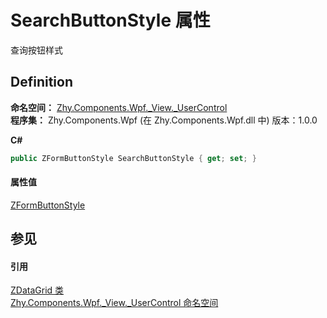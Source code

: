 # SearchButtonStyle 属性


查询按钮样式



## Definition
**命名空间：** <a href="N_Zhy_Components_Wpf__View__UserControl">Zhy.Components.Wpf._View._UserControl</a>  
**程序集：** Zhy.Components.Wpf (在 Zhy.Components.Wpf.dll 中) 版本：1.0.0

**C#**
``` C#
public ZFormButtonStyle SearchButtonStyle { get; set; }
```



#### 属性值
<a href="T_Zhy_Components_Wpf__Enum_ZFormButtonStyle">ZFormButtonStyle</a>

## 参见


#### 引用
<a href="T_Zhy_Components_Wpf__View__UserControl_ZDataGrid">ZDataGrid 类</a>  
<a href="N_Zhy_Components_Wpf__View__UserControl">Zhy.Components.Wpf._View._UserControl 命名空间</a>  
